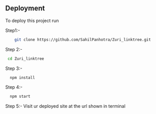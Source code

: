
## Deployment

To deploy this project run

Step1:-
```bash
    git clone https://github.com/SahilPanhotra/Zuri_linktree.git
```
Step 2:-
```bash
 cd Zuri_linktree
```
Step 3:-
```bash
  npm install
```
Step 4:-
```bash
  npm start
```
Step 5:- Visit ur deployed site at the url shown in terminal